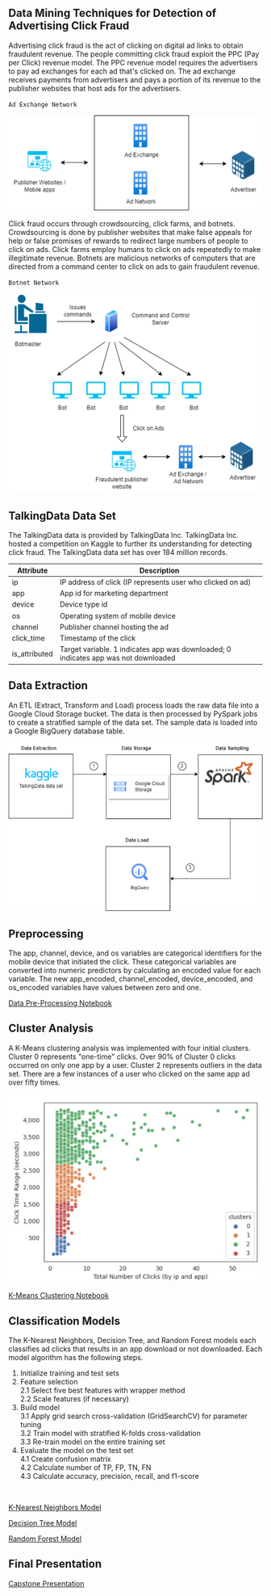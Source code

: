 ## Data Mining Techniques for Detection of Advertising Click Fraud
Advertising click fraud is the act of clicking on digital ad links to obtain fraudulent revenue.  The people committing click fraud exploit the PPC (Pay per Click) revenue model.  The PPC revenue model requires the advertisers to pay ad exchanges for each ad that's clicked on. The ad exchange receives payments from advertisers and pays a portion of its revenue to the publisher websites that host ads for the advertisers.

`Ad Exchange Network`

![](images/Ad%20Exchange%20business%20model.png)

Click fraud occurs through crowdsourcing, click farms, and botnets. Crowdsourcing is done by publisher websites that make false appeals for help or false promises of rewards to redirect large numbers of people to click on ads. Click farms employ humans to click on ads repeatedly to make illegitimate revenue. Botnets are malicious networks of computers that are directed from a command center to click on ads to gain fraudulent revenue.

`Botnet Network`

![Botnet Network](images/Botnet%20workflow.png)


## TalkingData Data Set
The TalkingData data is provided by TalkingData Inc.  TalkingData Inc. hosted a competition on Kaggle to further its understanding for detecting click fraud.  The TalkingData data set has over 184 million records. 

| Attribute     | Description                                                                          |
|---------------|--------------------------------------------------------------------------------------|
| ip            | IP address of click (IP represents user who clicked on ad)                           |
| app           | App id for marketing department                                                      |
| device        | Device type id                                                                       |
| os            | Operating system of mobile device                                                    |
| channel       | Publisher channel hosting the ad                                                     |
| click_time    | Timestamp of the click                                                               |
| is_attributed | Target variable.  1 indicates app was downloaded; 0 indicates app was not downloaded |




## Data Extraction
An ETL (Extract, Transform and Load) process loads the raw data file into a Google Cloud Storage bucket.  The data is then processed by PySpark jobs to create a stratified sample of the data set.  The sample data is loaded into a Google BigQuery database table.

![](images/Data%20Extraction%20diagram.png)

## Preprocessing
The app, channel, device, and os variables are categorical identifiers for the mobile device that initiated the click.  These categorical variables are converted into numeric predictors by calculating an encoded value for each variable.  The new app_encoded, channel_encoded, device_encoded, and os_encoded variables have values between zero and one.

[Data Pre-Processing Notebook](https://github.com/mwalbers1/DSC-680-Summer-2023/blob/main/Data%20Preprocess.ipynb)


## Cluster Analysis
A K-Means clustering analysis was implemented with four initial clusters. Cluster 0 represents "one-time" clicks. Over 90% of Cluster 0 clicks occurred on only one app by a user.  Cluster 2 represents outliers in the data set.  There are a few instances of a user who clicked on the same app ad over fifty times.

![](images/cluster_plot.jpg)

[K-Means Clustering Notebook](https://github.com/mwalbers1/DSC-680-Summer-2023/blob/main/KMeans%20Clustering.ipynb)

## Classification Models
The K-Nearest Neighbors, Decision Tree, and Random Forest models each classifies ad clicks that results in an app download or not downloaded.  Each model algorithm has the following steps.

1. Initialize training and test sets
2. Feature selection<br>
2.1 Select five best features with wrapper method<br>
2.2 Scale features (if necessary)<br>
3. Build model<br>
3.1 Apply grid search cross-validation (GridSearchCV) for parameter tuning<br>
3.2 Train model with stratified K-folds cross-validation<br>
3.3 Re-train model on the entire training set<br>
4. Evaluate the model on the test set<br>
4.1 Create confusion matrix<br>
4.2 Calculate number of TP, FP, TN, FN<br>
4.3 Calculate accuracy, precision, recall, and f1-score<br>

<br>

[K-Nearest Neighbors Model](https://github.com/mwalbers1/DSC-680-Summer-2023/blob/main/K-Nearest%20Neighbors%20Model.ipynb)

[Decision Tree Model](https://github.com/mwalbers1/DSC-680-Summer-2023/blob/main/Decision%20Tree%20Model.ipynb)

[Random Forest Model](https://github.com/mwalbers1/DSC-680-Summer-2023/blob/main/Random%20Forest%20Model.ipynb)

## Final Presentation
<a href="https://github.com/mwalbers1/DSC-680-Summer-2023/blob/main/Michael_Albers_Capstone_Presentation.pdf" target="_blank">Capstone Presentation</a>
